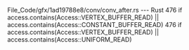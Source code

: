 File_Code/gfx/1ad19788e8/conv/conv_after.rs --- Rust
476     if access.contains(Access::VERTEX_BUFFER_READ) || access.contains(Access::CONSTANT_BUFFER_READ)                                                      476     if access.contains(Access::VERTEX_BUFFER_READ) || access.contains(Access::UNIFORM_READ)

